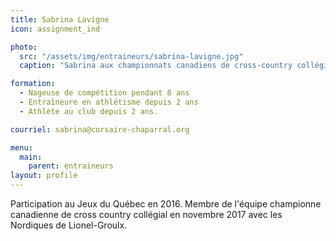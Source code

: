 ```yaml
---
title: Sabrina Lavigne
icon: assignment_ind

photo:
  src: "/assets/img/entraineurs/sabrina-lavigne.jpg"
  caption: "Sabrina aux championnats canadiens de cross-country collégial, à Blainville. (Photo : Marc Quévillon)"

formation:
  - Nageuse de compétition pendant 8 ans
  - Entraîneure en athlétisme depuis 2 ans
  - Athlète au club depuis 2 ans.

courriel: sabrina@corsaire-chaparral.org

menu:
  main:
    parent: entraineurs
layout: profile
---
```


Participation au Jeux du Québec en 2016. Membre de l'équipe championne canadienne de cross country collégial en novembre 2017 avec les Nordiques de Lionel-Groulx.